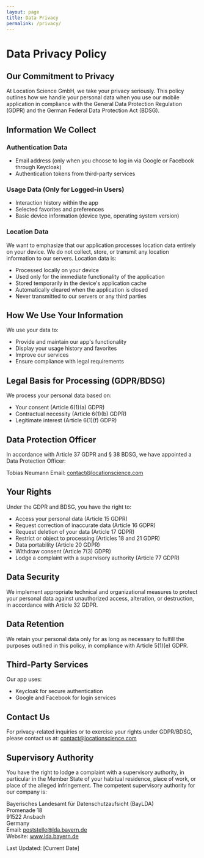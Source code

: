 ```yaml
---
layout: page
title: Data Privacy
permalink: /privacy/
---
```


# Data Privacy Policy

## Our Commitment to Privacy

At Location Science GmbH, we take your privacy seriously. This policy outlines how we handle your personal data when you use our mobile application in compliance with the General Data Protection Regulation (GDPR) and the German Federal Data Protection Act (BDSG).

## Information We Collect

### Authentication Data
- Email address (only when you choose to log in via Google or Facebook through Keycloak)
- Authentication tokens from third-party services

### Usage Data (Only for Logged-in Users)
- Interaction history within the app
- Selected favorites and preferences
- Basic device information (device type, operating system version)

### Location Data
We want to emphasize that our application processes location data entirely on your device. We do not collect, store, or transmit any location information to our servers. Location data is:
- Processed locally on your device
- Used only for the immediate functionality of the application
- Stored temporarily in the device's application cache
- Automatically cleared when the application is closed
- Never transmitted to our servers or any third parties

## How We Use Your Information

We use your data to:
- Provide and maintain our app's functionality
- Display your usage history and favorites
- Improve our services
- Ensure compliance with legal requirements

## Legal Basis for Processing (GDPR/BDSG)

We process your personal data based on:
- Your consent (Article 6(1)(a) GDPR)
- Contractual necessity (Article 6(1)(b) GDPR)
- Legitimate interest (Article 6(1)(f) GDPR)

## Data Protection Officer

In accordance with Article 37 GDPR and § 38 BDSG, we have appointed a Data Protection Officer:

Tobias Neumann
Email: [contact@locationscience.com](mailto:contact@locationscience.com)

## Your Rights

Under the GDPR and BDSG, you have the right to:
- Access your personal data (Article 15 GDPR)
- Request correction of inaccurate data (Article 16 GDPR)
- Request deletion of your data (Article 17 GDPR)
- Restrict or object to processing (Articles 18 and 21 GDPR)
- Data portability (Article 20 GDPR)
- Withdraw consent (Article 7(3) GDPR)
- Lodge a complaint with a supervisory authority (Article 77 GDPR)

## Data Security

We implement appropriate technical and organizational measures to protect your personal data against unauthorized access, alteration, or destruction, in accordance with Article 32 GDPR.

## Data Retention

We retain your personal data only for as long as necessary to fulfill the purposes outlined in this policy, in compliance with Article 5(1)(e) GDPR.

## Third-Party Services

Our app uses:
- Keycloak for secure authentication
- Google and Facebook for login services

## Contact Us

For privacy-related inquiries or to exercise your rights under GDPR/BDSG, please contact us at:
[contact@locationscience.com](mailto:contact@locationscience.com)

## Supervisory Authority

You have the right to lodge a complaint with a supervisory authority, in particular in the Member State of your habitual residence, place of work, or place of the alleged infringement. The competent supervisory authority for our company is:

Bayerisches Landesamt für Datenschutzaufsicht (BayLDA)  
Promenade 18  
91522 Ansbach  
Germany  
Email: poststelle@lda.bayern.de  
Website: www.lda.bayern.de

Last Updated: [Current Date] 